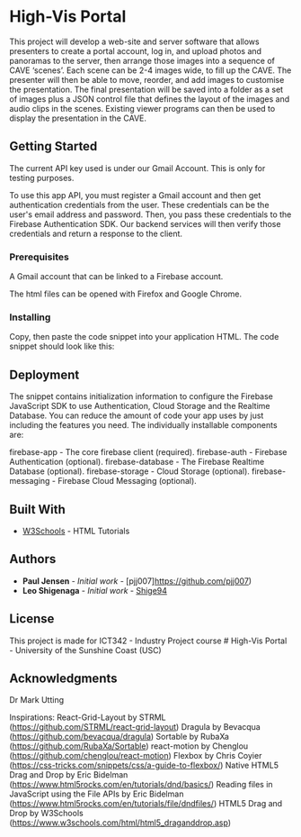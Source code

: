 # High-Vis Portal

This project will develop a web-site and server software that allows presenters to create a portal account, log in, and upload photos and panoramas to the server, then arrange those images into a sequence of CAVE ‘scenes’.  Each scene can be 2-4 images wide, to fill up the CAVE. The presenter will then be able to move, reorder, and add images to customise the presentation. The final presentation will be saved into a folder as a set of images plus a JSON control file that defines the layout of the images and audio clips in the scenes.  Existing viewer programs can then be used to display the presentation in the CAVE.

## Getting Started

The current API key used is under our Gmail Account. This is only for testing purposes.

To use this app API, you must register a Gmail account and then get authentication credentials from the user. These credentials can be the user's email address and password. Then, you pass these credentials to the Firebase Authentication SDK. Our backend services will then verify those credentials and return a response to the client.

### Prerequisites

A Gmail account that can be linked to a Firebase account.

The html files can be opened with Firefox and Google Chrome.

### Installing
Copy, then paste the code snippet into your application HTML. The code snippet should look like this:

<script src="https://www.gstatic.com/firebasejs/4.1.3/firebase.js"></script>
<script>
  // Initialize Firebase
  // TODO: Replace with your project's customized code snippet
  var config = {
    apiKey: "<API_KEY>",
    authDomain: "<PROJECT_ID>.firebaseapp.com",
    databaseURL: "https://<DATABASE_NAME>.firebaseio.com",
    storageBucket: "<BUCKET>.appspot.com",
    messagingSenderId: "<SENDER_ID>",
  };
  firebase.initializeApp(config);
</script>

## Deployment

The snippet contains initialization information to configure the Firebase JavaScript SDK to use Authentication, Cloud Storage and the Realtime Database. You can reduce the amount of code your app uses by just including the features you need. The individually installable components are:

firebase-app - The core firebase client (required).
firebase-auth - Firebase Authentication (optional).
firebase-database - The Firebase Realtime Database (optional).
firebase-storage - Cloud Storage (optional).
firebase-messaging - Firebase Cloud Messaging (optional).

<script src="https://www.gstatic.com/firebasejs/4.1.3/firebase-app.js"></script>
<script src="https://www.gstatic.com/firebasejs/4.1.3/firebase-auth.js"></script>
<script src="https://www.gstatic.com/firebasejs/4.1.3/firebase-database.js"></script>
<script src="https://www.gstatic.com/firebasejs/4.1.3/firebase-messaging.js"></script>

## Built With

* [W3Schools](http://https://www.w3schools.com/) - HTML Tutorials

## Authors

* **Paul Jensen** - *Initial work* - [pjj007]https://github.com/pjj007) 
* **Leo Shigenaga** - *Initial work* - [Shige94](https://github.com/Shige94) 

## License

This project is made for ICT342 - Industry Project course # High-Vis Portal - University of the Sunshine Coast (USC)

## Acknowledgments

Dr Mark Utting

Inspirations:
React-Grid-Layout by STRML (https://github.com/STRML/react-grid-layout)
Dragula by Bevacqua (https://github.com/bevacqua/dragula)
Sortable by RubaXa (https://github.com/RubaXa/Sortable)
react-motion by Chenglou (https://github.com/chenglou/react-motion)
Flexbox by Chris Coyier (https://css-tricks.com/snippets/css/a-guide-to-flexbox/)
Native HTML5 Drag and Drop by Eric Bidelman (https://www.html5rocks.com/en/tutorials/dnd/basics/)
Reading files in JavaScript using the File APIs by Eric Bidelman (https://www.html5rocks.com/en/tutorials/file/dndfiles/)
HTML5 Drag and Drop by W3Schools (https://www.w3schools.com/html/html5_draganddrop.asp)

